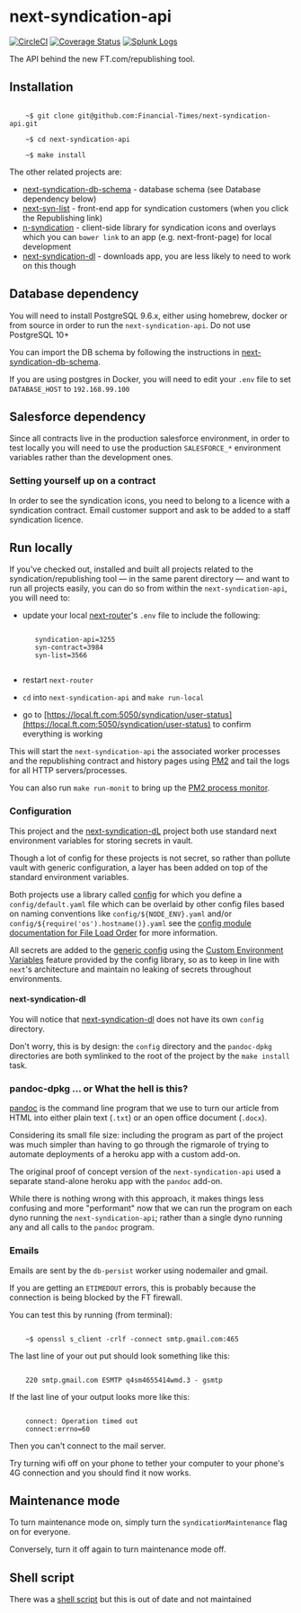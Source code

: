 # next-syndication-api

[![CircleCI](https://circleci.com/gh/Financial-Times/next-syndication-api.svg?style=svg)](https://circleci.com/gh/Financial-Times/next-syndication-api)
[![Coverage Status](https://coveralls.io/repos/github/Financial-Times/next-syndication-api/badge.svg?branch=master)](https://coveralls.io/github/Financial-Times/next-syndication-api?branch=master)
[![Splunk Logs](https://img.shields.io/badge/splunk-logs-brightgreen.svg)](https://financialtimes.splunkcloud.com/en-US/app/search/search?q=search%20source%3D%22%2Fvar%2Flog%2Fapps%2Fheroku%2Fft-next-syndication-api.log%22%20message!%3D%22*Sorry%2C%20the%20file%20you%20have%20requested%20has%20been%20deleted*%22&display.page.search.mode=verbose&dispatch.sample_ratio=1&earliest=-6d&latest=now&sid=1533553215.15335907)

The API behind the new FT.com/republishing tool.

## Installation

```shell

    ~$ git clone git@github.com:Financial-Times/next-syndication-api.git

    ~$ cd next-syndication-api

    ~$ make install

```

The other related projects are:
* [next-syndication-db-schema](https://github.com/Financial-Times/next-syndication-db-schema) - database schema (see Database dependency below)
* [next-syn-list](https://github.com/Financial-Times/next-syn-list) - front-end app for syndication customers (when you click the Republishing link)
* [n-syndication](https://github.com/Financial-Times/n-syndication) - client-side library for syndication icons and overlays which you can `bower link` to an app (e.g. next-front-page) for local development
* [next-syndication-dl](https://github.com/Financial-Times/next-syndication-dl) - downloads app, you are less likely to need to work on this though

## Database dependency

You will need to install PostgreSQL 9.6.x, either using homebrew, docker or from source in order to run the `next-syndication-api`. Do not use PostgreSQL 10+

You can import the DB schema by following the instructions in [next-syndication-db-schema](https://github.com/Financial-Times/next-syndication-db-schema).

If you are using postgres in Docker, you will need to edit your `.env` file to set `DATABASE_HOST` to `192.168.99.100`

## Salesforce dependency

Since all contracts live in the production salesforce environment, in order to test locally you will need to use the production `SALESFORCE_*` environment variables rather than the development ones.

### Setting yourself up on a contract

In order to see the syndication icons, you need to belong to a licence with a syndication contract. Email customer support and ask to be added to a staff syndication licence.

## Run locally

If you've checked out, installed and built all projects related to the syndication/republishing tool — in the same parent directory — and want to run all projects easily, you can do so from within the `next-syndication-api`, you will need to:

- update your local [next-router](https://github.com/Financial-Times/next-router)'s `.env` file to include the following:
  
  ```properties
     
     syndication-api=3255
     syn-contract=3984
     syn-list=3566
     
  ```
- restart `next-router`
- `cd` into `next-syndication-api` and `make run-local`
- go to [https://local.ft.com:5050/syndication/user-status](https://local.ft.com:5050/syndication/user-status) to confirm everything is working

This will start the `next-syndication-api` the associated worker processes and the republishing contract and history pages using [PM2](https://www.npmjs.com/package/pm2) and tail the logs for all HTTP servers/processes.

You can also run `make run-monit` to bring up the [PM2 process monitor](https://www.npmjs.com/package/pm2#cpu--memory-monitoring).

### Configuration

This project and the [next-syndication-dL](https://github.com/Financial-Times/next-syndication-dl) project both use standard next environment variables for storing secrets in vault.

Though a lot of config for these projects is not secret, so rather than pollute vault with generic configuration, a layer has been added on top of the standard environment variables.

Both projects use a library called [config](https://www.npmjs.com/package/config) for which you define a `config/default.yaml` file which can be overlaid by other config files based on naming conventions like `config/${NODE_ENV}.yaml` and/or `config/${require('os').hostname()}.yaml` see the [config module documentation for File Load Order](https://github.com/lorenwest/node-config/wiki/Configuration-Files#file-load-order) for more information. 

All secrets are added to the [generic config](https://github.com/Financial-Times/next-syndication-api/tree/master/config) using the [Custom Environment Variables](https://github.com/lorenwest/node-config/wiki/Environment-Variables#custom-environment-variables) feature provided by the config library, so as to keep in line with `next`'s architecture and maintain no leaking of secrets throughout environments. 

#### next-syndication-dl

You will notice that [next-syndication-dl](https://github.com/Financial-Times/next-syndication-dl) does not have its own `config` directory. 

Don't worry, this is by design: the `config` directory and the `pandoc-dpkg` directories are both symlinked to the root of the project by the `make install` task.

### pandoc-dpkg ... or What the hell is this? 

[pandoc](https://pandoc.org/MANUAL.html) is the command line program that we use to turn our article from HTML into either plain text (`.txt`) or an open office document (`.docx`).

Considering its small file size: including the program as part of the project was much simpler than having to go through the rigmarole of trying to automate deployments of a heroku app with a custom add-on. 

The original proof of concept version of the `next-syndication-api` used a separate stand-alone heroku app with the `pandoc` add-on. 

While there is nothing wrong with this approach, it makes things less confusing and more "performant" now that we can run the program on each dyno running the `next-syndication-api`; rather than a single dyno running any and all calls to the `pandoc` program.  

### Emails

Emails are sent by the `db-persist` worker using nodemailer and gmail. 

If you are getting an `ETIMEDOUT` errors, this is probably because the connection is being blocked by the FT firewall.

You can test this by running (from terminal):

```shell

    ~$ openssl s_client -crlf -connect smtp.gmail.com:465

```

The last line of your out put should look something like this:

```shell

    220 smtp.gmail.com ESMTP q4sm4655414wmd.3 - gsmtp

```

If the last line of your output looks more like this:


```shell

    connect: Operation timed out
    connect:errno=60

```

Then you can't connect to the mail server.

Try turning wifi off on your phone to tether your computer to your phone's 4G connection and you should find it now works.


## Maintenance mode

To turn maintenance mode on, simply turn the `syndicationMaintenance` flag on for everyone.

Conversely, turn it off again to turn maintenance mode off.

## Shell script
There was a [shell script](https://github.com/constantology/n-dev-mode/blob/master/project/syndication) but this is out of date and not maintained
